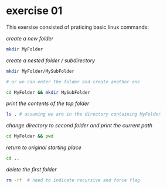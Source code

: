 # exercise 01
This exersise consisted of praticing basic linux commands:

_create a new folder_
```bash
mkdir MyFolder
```

_create a nested folder / subdirectory_
```bash
mkdir MyFolder/MySubFolder

# or we can enter the folder and create another one

cd MyFolder && mkdir MySubFolder

```

_print the contents of the top folder_
```bash
ls . # assuming we are in the directory containing MyFolder
```

_change directory to second folder and print the current path_
```bash
cd MyFolder && pwd
```

_return to original starting place_
```bash
cd ..
```

_delete the first folder_
```bash
rm -rf  # need to indicate recursive and force flag
```